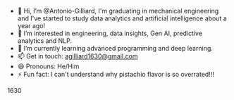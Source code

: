 - 👋 Hi, I’m @Antonio-Gilliard, I'm graduating in mechanical engineering and I've started to study data analytics and artificial intelligence about a year ago! 
- 👀 I’m interested in engineering, data insights, Gen AI, predictive analytics and NLP.
- 🌱 I’m currently learning advanced programming and deep learning.
- 📫 Get in touch: agilliard1630@gmail.com
- 😄 Pronouns: He/Him
- ⚡ Fun fact: I can't understand why pistachio flavor is so overrated!!!

<!---
Antonio-Gilliard/Antonio-Gilliard is a ✨ special ✨ repository because its `README.md` (this file) appears on your GitHub profile.
You can click the Preview link to take a look at your changes.
--->
1630
